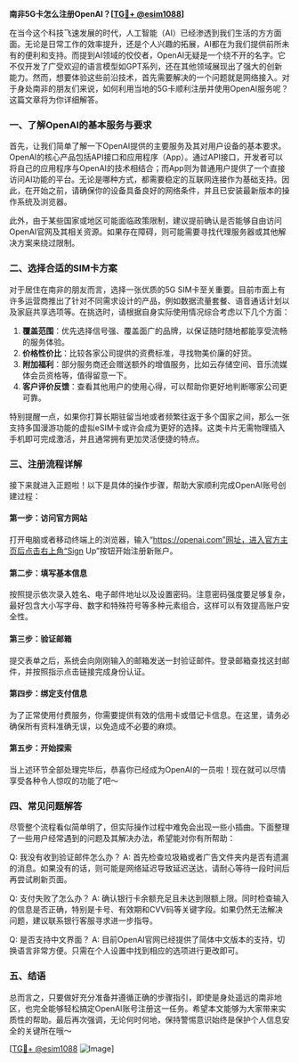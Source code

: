 **南非5G卡怎么注册OpenAI？[[TG💪+ @esim1088](https://t.me/s/esim1088)]**

在当今这个科技飞速发展的时代，人工智能（AI）已经渗透到我们生活的方方面面。无论是日常工作的效率提升，还是个人兴趣的拓展，AI都在为我们提供前所未有的便利和支持。而提到AI领域的佼佼者，OpenAI无疑是一个绕不开的名字。它不仅开发了广受欢迎的语言模型如GPT系列，还在其他领域展现出了强大的创新能力。然而，想要体验这些前沿技术，首先需要解决的一个问题就是网络接入。对于身处南非的朋友们来说，如何利用当地的5G卡顺利注册并使用OpenAI服务呢？这篇文章将为你详细解答。

### 一、了解OpenAI的基本服务与要求

首先，让我们简单了解一下OpenAI提供的主要服务及其对用户设备的基本要求。OpenAI的核心产品包括API接口和应用程序（App）。通过API接口，开发者可以将自己的应用程序与OpenAI的技术相结合；而App则为普通用户提供了一个直接访问AI功能的平台。无论是哪种方式，都需要稳定的互联网连接作为基础支持。因此，在开始之前，请确保你的设备具备良好的网络条件，并且已安装最新版本的操作系统及浏览器。

此外，由于某些国家或地区可能面临政策限制，建议提前确认是否能够自由访问OpenAI官网及其相关资源。如果存在障碍，则可能需要寻找代理服务器或其他解决方案来绕过限制。

### 二、选择合适的SIM卡方案

对于居住在南非的朋友而言，选择一张优质的5G SIM卡至关重要。目前市面上有许多运营商推出了针对不同需求设计的产品，例如数据流量套餐、语音通话计划以及家庭共享选项等。在挑选时，请根据自身实际使用情况综合考虑以下几个方面：

1. **覆盖范围**：优先选择信号强、覆盖面广的品牌，以保证随时随地都能享受流畅的服务体验。
2. **价格性价比**：比较各家公司提供的资费标准，寻找物美价廉的好货。
3. **附加福利**：部分服务商还会赠送额外的增值服务，比如云存储空间、音乐流媒体会员资格等，值得留意一下。
4. **客户评价反馈**：查看其他用户的使用心得，可以帮助你更好地判断哪家公司更可靠。

特别提醒一点，如果你打算长期驻留当地或者频繁往返于多个国家之间，那么一张支持多国漫游功能的虚拟eSIM卡或许会成为更好的选择。这类卡片无需物理插入手机即可完成激活，并且通常拥有更加灵活便捷的特点。

### 三、注册流程详解

接下来就进入正题啦！以下是具体的操作步骤，帮助大家顺利完成OpenAI账号创建过程：

#### 第一步：访问官方网站
打开电脑或者移动终端上的浏览器，输入“https://openai.com”网址，进入官方主页后点击右上角“Sign Up”按钮开始注册新账户。

#### 第二步：填写基本信息
按照提示依次录入姓名、电子邮件地址以及设置密码。注意密码强度要足够复杂，最好包含大小写字母、数字和特殊符号等多种元素组合，这样可以有效提高账户安全性。

#### 第三步：验证邮箱
提交表单之后，系统会向刚刚输入的邮箱发送一封验证邮件。登录邮箱查找这封邮件，并按照指示点击链接完成身份认证。

#### 第四步：绑定支付信息
为了正常使用付费服务，你需要提供有效的信用卡或借记卡信息。在这里，请务必确保所有资料准确无误，以免造成不必要的麻烦。

#### 第五步：开始探索
当上述环节全部处理完毕后，恭喜你已经成为OpenAI的一员啦！现在就可以尽情享受各种令人惊叹的功能了吧～

### 四、常见问题解答

尽管整个流程看似简单明了，但实际操作过程中难免会出现一些小插曲。下面整理了一些用户经常遇到的问题及其解决办法，希望能对你有所帮助：

Q: 我没有收到验证邮件怎么办？
A: 首先检查垃圾箱或者广告文件夹内是否有遗漏的消息。如果没有的话，则可能是网络延迟导致延迟送达，请耐心等待一段时间后再尝试刷新页面。

Q: 支付失败了怎么办？
A: 确认银行卡余额充足且未达到限额上限。同时检查输入的信息是否正确，特别是卡号、有效期和CVV码等关键字段。如果仍然无法解决问题，建议联系银行客服寻求进一步指导。

Q: 是否支持中文界面？
A: 目前OpenAI官网已经提供了简体中文版本的支持，切换语言非常方便。只需在个人设置中找到相应的选项进行更改即可。

### 五、结语

总而言之，只要做好充分准备并遵循正确的步骤指引，即使是身处遥远的南非地区，也完全能够轻松搞定OpenAI账号注册这一任务。希望本文能够为大家带来实质性的帮助。最后再次强调，无论何时何地，保持警惕意识始终是保护个人信息安全的关键所在哦～ 

[[TG💪+ @esim1088](https://t.me/s/esim1088) ![Image](https://i.postimg.cc/4NQfJmqS/Snipaste-2025-05-13-00-14-12.png)]